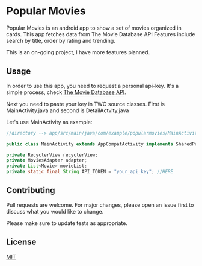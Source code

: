 # Popular Movies

Popular Movies is an android app to show a set of movies organized in cards. This app fetches data from The Movie Database API Features include search by title, order by rating and trending.

This is an on-going project, I have more features planned.


## Usage

In order to use this app, you need to request a personal api-key. It's a simple process, check [The Movie Database API](https://www.themoviedb.org/documentation/api).

Next you need to paste your key in TWO source classes.
First is MainActivity.java and second is DetailActvity.java

Let's use MainActivity as example:

```java
//directory --> app/src/main/java/com/example/popularmovies/MainActivity.java 

public class MainActivity extends AppCompatActivity implements SharedPreferences.OnSharedPreferenceChangeListener {

private RecyclerView recyclerView;
private MoviesAdapter adapter;
private List<Movie> movieList;
private static final String API_TOKEN = "your_api_key"; //HERE
```

## Contributing
Pull requests are welcome. For major changes, please open an issue first to discuss what you would like to change.

Please make sure to update tests as appropriate.

## License
[MIT](https://choosealicense.com/licenses/mit/)